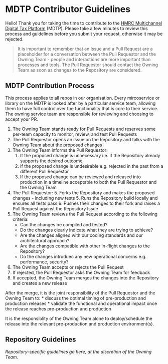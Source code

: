 # MDTP Contributor Guidelines

Hello! Thank you for taking the time to contribute to the [HMRC Multichannel Digital Tax Platform](https://hmrc.github.io) (MDTP). Please take a few minutes to review this process and guidelines before you submit your request, otherwise it may be rejected. 

> It is important to remember that an Issue and a Pull Request are a placeholder for a conversation between the Pull Requestor and the Owning Team - people and interactions are more important than processes and tools. The Pull Requestor should contact the Owning Team as soon as changes to the Repository are considered.

## MDTP Contribution Process 

This process applies to all repos in our organisation. Every mircoservice or library on the MDTP is looked after by a particular service team, allowing them to have full control over the functionality that is core to their service. The owning service team are responsible for reviewing and choosing to accept your PR. 

1. The Owning Team stands ready for Pull Requests and reserves some per-team capacity to monitor, review, and test Pull Requests
2. The Pull Requestor opens an Issue on the Repository and talks with the Owning Team about the proposed changes
3. The Owning Team informs the Pull Requestor:
    1. If the proposed change is unnecessary i.e. if the Repository already supports the desired outcome
    2. If the proposed change is undesirable e.g. rejected in the past from a different Pull Requestor
    3. If the proposed change can be reviewed and released into production in a timeline acceptable to both the Pull Requestor and the Owning Team
4. The Pull Requestor:
    5. Forks the Repository and makes the proposed changes - including new tests
    5. Runs the Repository build locally and ensures all tests pass
    6. Pushes their changes to their fork and raises a Pull Request against the Repository Issue
7. The Owning Team reviews the Pull Request according to the following criteria:
    * Can the changes be compiled and tested?
    * Do the changes clearly indicate what they are trying to achieve?
    * Are the changes aligned with our coding standards and our architectural approach?
    * Are the changes compatible with other in-flight changes to the Repository?
    * Do the changes introduec any new operational concerns e.g. performance, security?
8. The Owning Team accepts or rejects the Pull Request
9. If rejected, the Pull Requestor asks the Owning Team for feedback
10. If accepted, the Owning Team merges the changes into the Repository and creates a new release

After the merge, it is the joint responsibility of the Pull Requestor and the Owning Team to:
    * discuss the optimal timing of pre-production and production releases
    * validate the functional and operational impact once the release reaches pre-production and production

It is the responsiblity of the Owning Team alone to deploy/schedule the release into the relevant pre-production and production environment(s).

## Repository Guidelines

_Repository-specific guidelines go here, at the discretion of the Owning Team._

